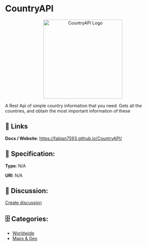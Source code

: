 # CountryAPI
<p align="center">
    <img width="256" src="https://raw.githubusercontent.com/fabian7593/CountryAPI/master/Files/imgsReadme/planetLogoAndText.png" alt="CountryAPI Logo"/>
</p>

A Rest Api of simple country information that you need. Gets all the countries, and obtain the most important information of these

##  🔗 Links
**Docs / Website**: https://fabian7593.github.io/CountryAPI/

## 🧬 Specification:
**Type**: N/A

**URI**: N/A

## 💬 Discussion:
[Create discussion](https://github.com/apis-list/apis-list/discussions/new)

## 🗄️ Categories:
- [Worldwide](https://github.com/apis-list/apis-list#worldwide)
- [Maps & Geo](https://github.com/apis-list/apis-list#maps--geo)



